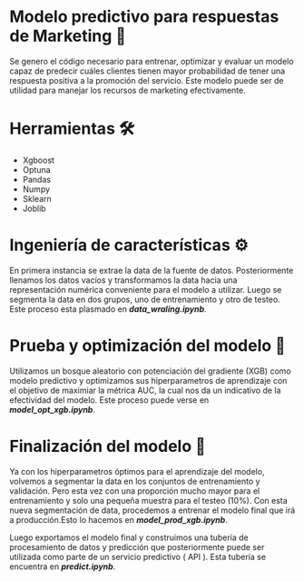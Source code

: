 # Modelo predictivo para respuestas de Marketing 🤖

Se genero el código necesario para entrenar, optimizar y evaluar un modelo capaz de predecir cuáles clientes tienen mayor probabilidad de tener una respuesta positiva a la promoción del servicio. Este modelo puede ser de utilidad para manejar los recursos de marketing efectivamente. 

# Herramientas 🛠️

* Xgboost
* Optuna
* Pandas
* Numpy
* Sklearn
* Joblib

# Ingeniería de características ⚙️

En primera instancia se extrae la data de la fuente de datos. Posteriormente llenamos los datos vacíos y transformamos la data hacia una representación numérica conveniente para el modelo a utilizar. Luego se segmenta la data en dos grupos, uno de entrenamiento y otro de testeo. Este proceso esta plasmado en _**data_wraling.ipynb**_.

# Prueba y optimización del modelo 🦾

Utilizamos un bosque aleatorio con potenciación del gradiente (XGB) como modelo predictivo y optimizamos sus hiperparametros de aprendizaje con el objetivo de maximiar la métrica AUC, la cual nos da un indicativo de la efectividad del modelo. Este proceso puede verse en _**model_opt_xgb.ipynb**_.

# Finalización del modelo 💎

Ya con los hiperparametros óptimos para el aprendizaje del modelo, volvemos a segmentar la data en los conjuntos de entrenamiento y validación. Pero esta vez con una proporción mucho mayor para el entrenamiento y solo una pequeña muestra para el testeo (10%). Con esta nueva segmentación de data, procedemos a entrenar el modelo final que irá a producción.Esto lo hacemos en _**model_prod_xgb.ipynb**_. 

Luego exportamos el modelo final y construimos una tubería de procesamiento de datos y predicción que posteriormente puede ser utilizada como parte de un servicio predictivo ( API ). Esta tubería se encuentra en _**predict.ipynb**_.



